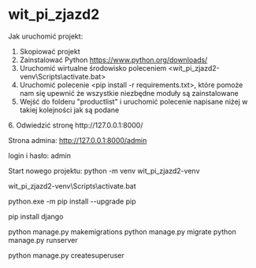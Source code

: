 # wit_pi_zjazd2


Jak uruchomić projekt:

1. Skopiować projekt
2. Zainstalować Python https://www.python.org/downloads/
3. Uruchomić wirtualne środowisko poleceniem <wit_pi_zjazd2-venv\Scripts\activate.bat>
4. Uruchomić polecenie <pip install -r requirements.txt>, które pomoże nam się upewnić że wszystkie niezbędne moduły są zainstalowane
5. Wejść do folderu "productlist" i uruchomić polecenie napisane niżej w takiej kolejności jak są podane
<python manage.py makemigrations>
<python manage.py migrate>
<python manage.py runserver>
6. Odwiedzić stronę http://127.0.0.1:8000/

Strona admina:
http://127.0.0.1:8000/admin

login i hasło: admin



Start nowego projektu:
python -m venv wit_pi_zjazd2-venv

wit_pi_zjazd2-venv\Scripts\activate.bat

python.exe -m pip install --upgrade pip

pip install django

python manage.py makemigrations
python manage.py migrate
python manage.py runserver

python manage.py createsuperuser

